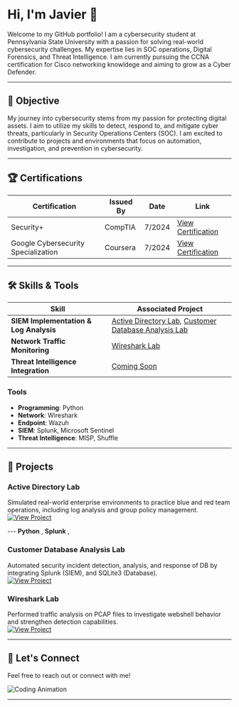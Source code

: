 # Hi, I'm Javier 👋  

Welcome to my GitHub portfolio! I am a cybersecurity student at Pennsylvania State University with a passion for solving real-world cybersecurity challenges. My expertise lies in SOC operations, Digital Forensics, and Threat Intelligence. I am currently pursuing the CCNA certification for Cisco networking knowldege and aiming to grow as a Cyber Defender.

---

## 🎯 Objective

My journey into cybersecurity stems from my passion for protecting digital assets. I aim to utilize my skills to detect, respond to, and mitigate cyber threats, particularly in Security Operations Centers (SOC). I am excited to contribute to projects and environments that focus on automation, investigation, and prevention in cybersecurity.

---

## 🏆 Certifications
| Certification        | Issued By       | Date        | Link                      |
|----------------------|-----------------|-------------|---------------------------|
| Security+            | CompTIA         | 7/2024  | [View Certification](https://www.credly.com/badges/5386daf1-dd5a-4637-a0f3-fbc3b5e3eaac/public_url) |
| Google Cybersecurity Specialization | Coursera | 7/2024 | [View Certification](https://www.coursera.org/account/accomplishments/specialization/3KAZ2UT5LSAS) |

---

## 🛠 Skills & Tools

| **Skill**                           | **Associated Project**                                   |
|-------------------------------------|---------------------------------------------------------|
| **SIEM Implementation & Log Analysis** | [Active Directory Lab](https://github.com/javo2002/Active-Directory-Analysis), [Customer Database Analysis Lab](https://github.com/javo2002/Customer-Database-SIEM-Analysis)                    |
| **Network Traffic Monitoring**      | [Wireshark Lab](https://github.com/javo2002/Wireshark-Basics)                        |
| **Threat Intelligence Integration** | [Coming Soon](#projects)                         |

### Tools
- **Programming**: Python
- **Network**: Wireshark  
- **Endpoint**: Wazuh  
- **SIEM**: Splunk, Microsoft Sentinel
- **Threat Intelligence**: MISP, Shuffle  

---

## 🚀 Projects  

### Active Directory Lab  
Simulated real-world enterprise environments to practice blue and red team operations, including log analysis and group policy management.  
[![View Project](https://img.shields.io/badge/View-Project-green)](https://github.com/javo2002/Active-Directory-Analysis)

--- **Python** , **Splunk** , 

### Customer Database Analysis Lab  
Automated security incident detection, analysis, and response of DB by integrating Splunk (SIEM), and SQLite3 (Database).  
[![View Project](https://img.shields.io/badge/View-Project-blue)](https://github.com/javo2002/Customer-Database-SIEM-Analysis)

### Wireshark Lab  
Performed traffic analysis on PCAP files to investigate webshell behavior and strengthen detection capabilities.  
[![View Project](https://img.shields.io/badge/View-Project-red)](https://github.com/javo2002/Wireshark-Basics)


---

## 💬 Let's Connect  
Feel free to reach out or connect with me!

![Coding Animation](https://media.giphy.com/media/13HgwGsXF0aiGY/giphy.gif)

---

